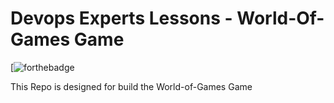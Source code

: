 # Devops Experts Lessons - World-Of-Games Game

[![forthebadge](https://forthebadge.com/images/badges/made-with-python.svg)

This Repo is designed for build the World-of-Games Game

